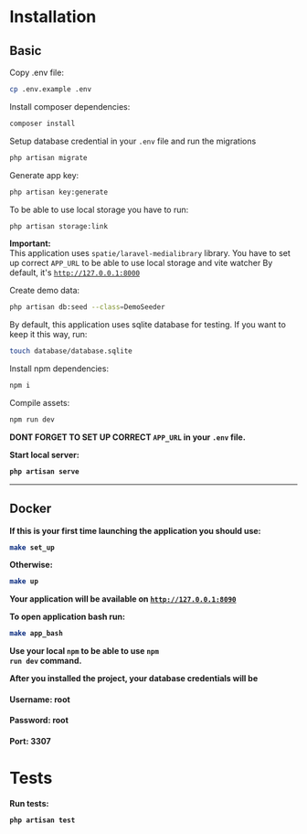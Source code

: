 # Installation
## Basic

Copy .env file:
````bash 
cp .env.example .env
````

Install composer dependencies:
````bash 
composer install
````

Setup database credential in your <code>.env</code> file and run the migrations
````bash 
php artisan migrate
````

Generate app key:
````bash 
php artisan key:generate
````

To be able to use local storage you have to run:
````bash 
php artisan storage:link
````

<b>Important:</b><br>
This application uses <code>spatie/laravel-medialibrary</code> library.
You have to set up correct <code>APP_URL</code> to be able to use local storage and vite watcher 
By default, it's <code>http://127.0.0.1:8000</code>

Create demo data:
````bash
php artisan db:seed --class=DemoSeeder
````

By default, this application uses sqlite database for testing. If you want to keep it this way, run:
````bash
touch database/database.sqlite
````

Install npm dependencies:
````bash
npm i
````

Compile assets:
````bash
npm run dev
````

<b>DONT FORGET TO SET UP CORRECT <code>APP_URL</code> in your <code>.env</code> file.

Start local server:
````bash
php artisan serve
````

<hr>

## Docker

If this is your first time launching the application you should use:
````bash
make set_up
````

Otherwise:
````bash
make up
````

Your application will be available on <code>http://127.0.0.1:8090</code>

To open application bash run:
````bash
make app_bash
````

<b>Use your local <code>npm</code></b> to be able to use <code>npm run dev</code> command.<br>

After you installed the project, your database credentials will be 
#### Username: root
#### Password: root
#### Port: 3307

# Tests

Run tests:
````bash
php artisan test
````

